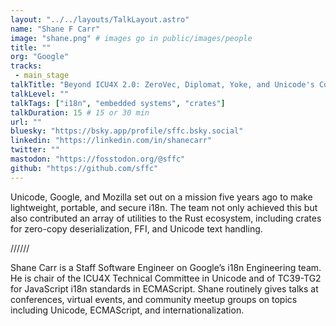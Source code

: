 ```yaml
---
layout: "../../layouts/TalkLayout.astro"
name: "Shane F Carr"
image: "shane.png" # images go in public/images/people
title: ""
org: "Google"
tracks: 
 - main_stage
talkTitle: "Beyond ICU4X 2.0: ZeroVec, Diplomat, Yoke, and Unicode's Contributions to the Rust Ecosystem"
talkLevel: ""
talkTags: ["i18n", "embedded systems", "crates"]
talkDuration: 15 # 15 or 30 min
url: ""
bluesky: "https://bsky.app/profile/sffc.bsky.social"
linkedin: "https://linkedin.com/in/shanecarr"
twitter: ""
mastodon: "https://fosstodon.org/@sffc"
github: "https://github.com/sffc"
---
```


Unicode, Google, and Mozilla set out on a mission five years ago to make lightweight, portable, and secure i18n. The team not only achieved this but also contributed an array of utilities to the Rust ecosystem, including crates for zero-copy deserialization, FFI, and Unicode text handling.

////// <!-- sepatator between abstract and bio -->

Shane Carr is a Staff Software Engineer on Google’s i18n Engineering team. He is chair of the ICU4X Technical Committee in Unicode and of TC39-TG2 for JavaScript i18n standards in ECMAScript. Shane routinely gives talks at conferences, virtual events, and community meetup groups on topics including Unicode, ECMAScript, and internationalization.


